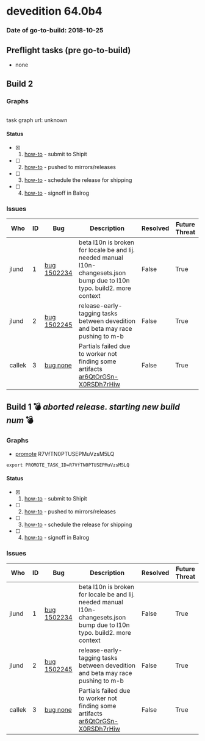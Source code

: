 # devedition 64.0b4

### Date of go-to-build: 2018-10-25

## Preflight tasks (pre go-to-build)
- none

## Build 2  

### Graphs
```
```
task graph url: unknown


#### Status
- [x] 1.  [how-to](https://wiki.mozilla.org/Release:Release_Automation_on_Mercurial:Starting_a_Release#Submit_to_Ship_It)  - submit to Shipit
- [ ] 2.  [how-to](https://github.com/mozilla-releng/releasewarrior-2.0/blob/master/docs/release-promotion/desktop/howto.md#push-artifacts-to-releases-directory)  - pushed to mirrors/releases
- [ ] 3.  [how-to](https://github.com/mozilla-releng/releasewarrior-2.0/blob/master/docs/release-promotion/desktop/howto.md#ship-the-release)  - schedule the release for shipping
- [ ] 4.  [how-to](https://github.com/mozilla-releng/releasewarrior-2.0/blob/master/docs/release-promotion/desktop/howto.md#obtain-sign-offs-for-changes)  - signoff in Balrog

### Issues
| Who                 | ID               | Bug                                                                 | Description                | Resolved                | Future Threat                |
| ------------------- | ---------------- | ------------------------------------------------------------------- | -------------------------- | ----------------------- | ---------------------------- |
| jlund  | 1 | [bug 1502234](https://bugzil.la/1502234)        | beta l10n is broken for locale be and lij. needed manual l10n-changesets.json bump due to l10n typo. build2. more context | False | True |
| jlund  | 2 | [bug 1502245](https://bugzil.la/1502245)        | release-early-tagging tasks between devedition and beta may race pushing to m-b | False | True |
| callek  | 3 | [bug none](https://bugzil.la/none)        | Partials failed due to worker not finding some artifacts [ar6QtOrGSn-X0RSDh7rHiw](https://tools.taskcluster.net/groups/R7VfTN0PTUSEPMuVzsM5LQ/tasks/ar6QtOrGSn-X0RSDh7rHiw/runs/0) | False | True |

## Build 1  :bomb: _aborted release. starting new build num_ :bomb: 

### Graphs
* [promote](https://tools.taskcluster.net/push-inspector/#/R7VfTN0PTUSEPMuVzsM5LQ) R7VfTN0PTUSEPMuVzsM5LQ
```
export PROMOTE_TASK_ID=R7VfTN0PTUSEPMuVzsM5LQ
```


#### Status
- [x] 1.  [how-to](https://wiki.mozilla.org/Release:Release_Automation_on_Mercurial:Starting_a_Release#Submit_to_Ship_It)  - submit to Shipit
- [ ] 2.  [how-to](https://github.com/mozilla-releng/releasewarrior-2.0/blob/master/docs/release-promotion/desktop/howto.md#push-artifacts-to-releases-directory)  - pushed to mirrors/releases
- [ ] 3.  [how-to](https://github.com/mozilla-releng/releasewarrior-2.0/blob/master/docs/release-promotion/desktop/howto.md#ship-the-release)  - schedule the release for shipping
- [ ] 4.  [how-to](https://github.com/mozilla-releng/releasewarrior-2.0/blob/master/docs/release-promotion/desktop/howto.md#obtain-sign-offs-for-changes)  - signoff in Balrog

### Issues
| Who                 | ID               | Bug                                                                 | Description                | Resolved                | Future Threat                |
| ------------------- | ---------------- | ------------------------------------------------------------------- | -------------------------- | ----------------------- | ---------------------------- |
| jlund  | 1 | [bug 1502234](https://bugzil.la/1502234)        | beta l10n is broken for locale be and lij. needed manual l10n-changesets.json bump due to l10n typo. build2. more context | False | True |
| jlund  | 2 | [bug 1502245](https://bugzil.la/1502245)        | release-early-tagging tasks between devedition and beta may race pushing to m-b | False | True |
| callek  | 3 | [bug none](https://bugzil.la/none)        | Partials failed due to worker not finding some artifacts [ar6QtOrGSn-X0RSDh7rHiw](https://tools.taskcluster.net/groups/R7VfTN0PTUSEPMuVzsM5LQ/tasks/ar6QtOrGSn-X0RSDh7rHiw/runs/0) | False | True |

